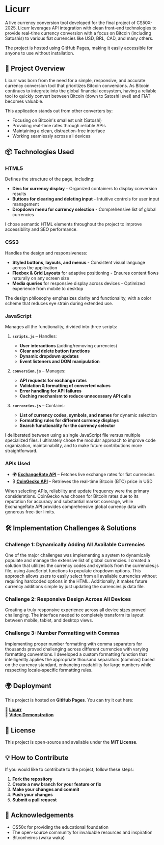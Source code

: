 # Licurr

A live currency conversion tool developed for the final project of CS50X-2025. Licurr leverages API integration with clean front-end technologies to provide real-time currency conversion with a focus on Bitcoin (including Satoshis) to various fiat currencies like USD, BRL, CAD, and many others.

The project is hosted using GitHub Pages, making it easily accessible for anyone to use without installation.

## 🌟 Project Overview

Licurr was born from the need for a simple, responsive, and accurate currency conversion tool that prioritizes Bitcoin conversions. As Bitcoin  continues to integrate into the global financial ecosystem, having a reliable tool to quickly convert between Bitcoin (down to Satoshi level) and FIAT becomes valuable.

This application stands out from other converters by:
- Focusing on Bitcoin's smallest unit (Satoshi)
- Providing real-time rates through reliable APIs
- Maintaining a clean, distraction-free interface
- Working seamlessly across all devices

## 📦 Technologies Used

### **HTML5**
Defines the structure of the page, including:
- **Divs for currency display** - Organized containers to display conversion results
- **Buttons for clearing and deleting input** - Intuitive controls for user input management
- **Dropdown menu for currency selection** - Comprehensive list of global currencies

I chose semantic HTML elements throughout the project to improve accessibility and SEO performance.

### **CSS3**
Handles the design and responsiveness:
- **Styled buttons, layouts, and menus** - Consistent visual language across the application
- **Flexbox & Grid Layouts** for adaptive positioning - Ensures content flows naturally on any screen size
- **Media queries** for responsive display across devices - Optimized experience from mobile to desktop

The design philosophy emphasizes clarity and functionality, with a color scheme that reduces eye strain during extended use.

### **JavaScript**
Manages all the functionality, divided into three scripts:

1. **`scripts.js`** – Handles:
   - **User interactions** (adding/removing currencies)
   - **Clear and delete button functions**
   - **Dynamic dropdown updates**
   - **Event listeners and DOM manipulation**

2. **`conversion.js`** – Manages:
   - **API requests for exchange rates**
   - **Validation & formatting of converted values**
   - **Error handling for API failures**
   - **Caching mechanism to reduce unnecessary API calls**

3. **`currencies.js`** – Contains:
   - **List of currency codes, symbols, and names** for dynamic selection
   - **Formatting rules for different currency displays**
   - **Search functionality for the currency selector**

I deliberated between using a single JavaScript file versus multiple specialized files. I ultimately chose the modular approach to improve code organization, maintainability, and to make future contributions more straightforward.

### **APIs Used**
- 🌍 **[ExchangeRate API](https://exchangerate-api.com/)** – Fetches live exchange rates for fiat currencies
- ₿ **[CoinGecko API](https://www.coingecko.com/en/api)** – Retrieves the real-time Bitcoin (BTC) price in USD

When selecting APIs, reliability and update frequency were the primary considerations. CoinGecko was chosen for Bitcoin rates due to its reputation for accuracy and substantial market coverage, while ExchangeRate API provides comprehensive global currency data with generous free-tier limits.

## 🛠️ Implementation Challenges & Solutions

### Challenge 1: Dynamically Adding All Available Currencies
One of the major challenges was implementing a system to dynamically populate and manage the extensive list of global currencies. I created a solution that utilizes the currency codes and symbols from the currencies.js file, using JavaScript functions to populate dropdown options. This approach allows users to easily select from all available currencies without requiring hardcoded options in the HTML. Additionally, it makes future currency additions simple by just updating the currencies.js data file.

### Challenge 2: Responsive Design Across All Devices
Creating a truly responsive experience across all device sizes proved challenging. The interface needed to completely transform its layout between mobile, tablet, and desktop views.

### Challenge 3: Number Formatting with Commas
Implementing proper number formatting with comma separators for thousands proved challenging across different currencies with varying formatting conventions. I developed a custom formatting function that intelligently applies the appropriate thousand separators (commas) based on the currency standard, enhancing readability for large numbers while respecting locale-specific formatting rules.

## 🌍 Deployment

This project is hosted on **GitHub Pages**. You can try it out here:

🔗 [**Licurr**](https://victorcostanova.github.io/Licurr/)  
🔗 [**Video Demonstration**](https://youtu.be/qDj4zg3XUiI)

## 📜 License

This project is open-source and available under the **MIT License**.

## 💡 How to Contribute

If you would like to contribute to the project, follow these steps:

1. **Fork the repository**
2. **Create a new branch for your feature or fix**
3. **Make your changes and commit**
4. **Push your changes**
5. **Submit a pull request**



## 🙏 Acknowledgements

- CS50x for providing the educational foundation
- The open-source community for invaluable resources and inspiration
- Bitconheiros (waka waka)

